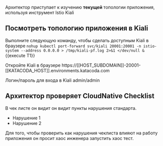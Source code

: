 Архитектор приступает к изучению **текущей** топологии приложения, используя инструмент Istio Kiali

## Посмотреть топологию приложения в Kiali

Выполните следующую команду, чтобы сделать доступным Kiali в браузере `nohup kubectl port-forward svc/kiali 20001:20001 -n istio-system --address 0.0.0.0 > /tmp/kiali-pf.log 2>&1 </dev/null &`{{execute T1}}

Откройте Kiali в браузере https://[[HOST_SUBDOMAIN]]-20001-[[KATACODA_HOST]].environments.katacoda.com

Логин/пароль для входа в Kiali admin/admin

## Архитектор проверяет CloudNative Checklist

В чек листе он видит он видит пункты нарушения стандарта.

* Нарушение 1
* Нарушение 2

Для того, чтобы проверить как нарушения чеклиста влияют на работу приложения он просит хаос инженера запустить хаос тест. 
